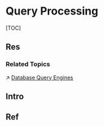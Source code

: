# Query Processing

[TOC]



## Res
### Related Topics
↗ [Database Query Engines](../../../../DBMS%20(DataBase%20Management%20System)%20Implementations/🏋️%20Database%20Engines%20&%20Search%20Engines/Database%20Query%20Engines/Database%20Query%20Engines.md)



## Intro


## Ref

